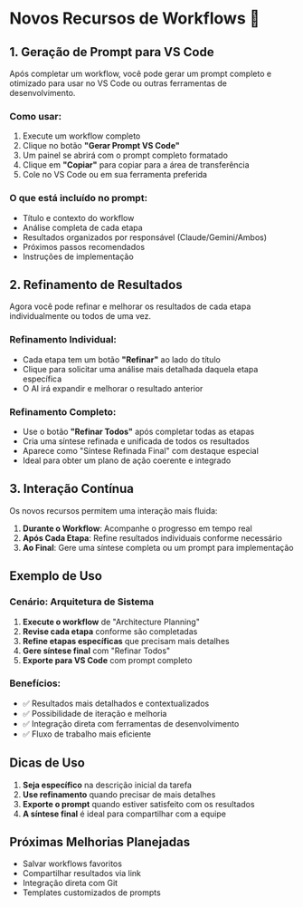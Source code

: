 # Novos Recursos de Workflows 🚀

## 1. Geração de Prompt para VS Code

Após completar um workflow, você pode gerar um prompt completo e otimizado para usar no VS Code ou outras ferramentas de desenvolvimento.

### Como usar:
1. Execute um workflow completo
2. Clique no botão **"Gerar Prompt VS Code"** 
3. Um painel se abrirá com o prompt completo formatado
4. Clique em **"Copiar"** para copiar para a área de transferência
5. Cole no VS Code ou em sua ferramenta preferida

### O que está incluído no prompt:
- Título e contexto do workflow
- Análise completa de cada etapa
- Resultados organizados por responsável (Claude/Gemini/Ambos)
- Próximos passos recomendados
- Instruções de implementação

## 2. Refinamento de Resultados

Agora você pode refinar e melhorar os resultados de cada etapa individualmente ou todos de uma vez.

### Refinamento Individual:
- Cada etapa tem um botão **"Refinar"** ao lado do título
- Clique para solicitar uma análise mais detalhada daquela etapa específica
- O AI irá expandir e melhorar o resultado anterior

### Refinamento Completo:
- Use o botão **"Refinar Todos"** após completar todas as etapas
- Cria uma síntese refinada e unificada de todos os resultados
- Aparece como "Síntese Refinada Final" com destaque especial
- Ideal para obter um plano de ação coerente e integrado

## 3. Interação Contínua

Os novos recursos permitem uma interação mais fluida:

1. **Durante o Workflow**: Acompanhe o progresso em tempo real
2. **Após Cada Etapa**: Refine resultados individuais conforme necessário
3. **Ao Final**: Gere uma síntese completa ou um prompt para implementação

## Exemplo de Uso

### Cenário: Arquitetura de Sistema

1. **Execute o workflow** de "Architecture Planning"
2. **Revise cada etapa** conforme são completadas
3. **Refine etapas específicas** que precisam mais detalhes
4. **Gere síntese final** com "Refinar Todos"
5. **Exporte para VS Code** com prompt completo

### Benefícios:
- ✅ Resultados mais detalhados e contextualizados
- ✅ Possibilidade de iteração e melhoria
- ✅ Integração direta com ferramentas de desenvolvimento
- ✅ Fluxo de trabalho mais eficiente

## Dicas de Uso

1. **Seja específico** na descrição inicial da tarefa
2. **Use refinamento** quando precisar de mais detalhes
3. **Exporte o prompt** quando estiver satisfeito com os resultados
4. **A síntese final** é ideal para compartilhar com a equipe

## Próximas Melhorias Planejadas

- Salvar workflows favoritos
- Compartilhar resultados via link
- Integração direta com Git
- Templates customizados de prompts